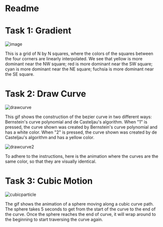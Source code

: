 # Readme

# Task 1: Gradient
![image](https://user-images.githubusercontent.com/72237791/134732843-6e9d7b9b-1ca4-4fff-8fc1-616e2981134d.png)

This is a grid of N by N squares, where the colors of the squares between the four corners are linearly interpolated. We see that yellow is more dominant near the NW square; red is more dominant near the SW square; cyan is more dominant near the NE square; fuchsia is more dominant near the SE square.

# Task 2: Draw Curve
![drawcurve](https://user-images.githubusercontent.com/72237791/134733953-6204b1cb-e0bc-4d63-adbc-73fe2fd8c70e.gif)

This gif shows the construction of the bezier curve in two different ways: Bernstein's curve polynomial and de Casteljau's algorithm. When "1" is pressed, the curve shown was created by Bernstein's curve polynomial and has a white color. When "2" is pressed, the curve shown was created by de Casteljau's algorithm and has a yellow color.

![drawcurve2](https://user-images.githubusercontent.com/72237791/134734795-b3d04adc-b352-4c84-a748-23af36a80b16.gif)

To adhere to the instructions, here is the animation where the curves are the same color, so that they are visually identical.

# Task 3: Cubic Motion

![cubicparticle](https://user-images.githubusercontent.com/72237791/134735712-04b75398-b0ac-426a-9a4d-ce338c53fb04.gif)

The gif shows the animation of a sphere moving along a cubic curve path. The sphere takes 5 seconds to get from the start of the curve to the end of the curve. Once the sphere reaches the end of curve, it will wrap around to the beginning to start traversing the curve again.

